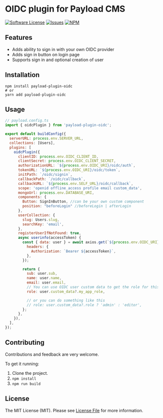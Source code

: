 # OIDC plugin for Payload CMS

<a href="LICENSE"><img src="https://img.shields.io/badge/license-MIT-brightgreen.svg" alt="Software License" /></a>
<a href="https://github.com/gousta/payload-plugin-oidc/issues"><img src="https://img.shields.io/github/issues/gousta/payload-plugin-oidc.svg" alt="Issues" /></a>
<a href="https://npmjs.org/package/payload-plugin-oidc"><img src="https://img.shields.io/npm/v/payload-plugin-oidc.svg?style=flat-squar" alt="NPM" /></a>

## Features

- Adds ability to sign in with your own OIDC provider
- Adds sign in button on login page
- Supports sign in and optional creation of user

## Installation

```
npm install payload-plugin-oidc
# or
yarn add payload-plugin-oidc
```

## Usage

```js
// payload.config.ts
import { oidcPlugin } from 'payload-plugin-oidc';

export default buildConfig({
  serverURL: process.env.SERVER_URL,
  collections: [Users],
  plugins: [
    oidcPlugin({
      clientID: process.env.OIDC_CLIENT_ID,
      clientSecret: process.env.OIDC_CLIENT_SECRET,
      authorizationURL: `${process.env.OIDC_URI}/oidc/auth`,
      tokenURL: `${process.env.OIDC_URI}/oidc/token`,
      initPath: `/oidc/signin`,
      callbackPath: `/oidc/callback`,
      callbackURL: `${process.env.SELF_URL}/oidc/callback`,
      scope: 'openid offline_access profile email custom_data',
      mongoUrl: process.env.DATABASE_URI,
      components: {
        Button: SignInButton, //can be your own custom component
        position: "beforeLogin" //beforeLogin | afterLogin
      },
      userCollection: {
        slug: Users.slug,
        searchKey: 'email',
      },
      registerUserIfNotFound: true,
      async userinfo(accessToken) {
        const { data: user } = await axios.get(`${process.env.OIDC_URI}/oidc/me`, {
          headers: {
            Authorization: `Bearer ${accessToken}`,
          },
        });

        return {
          sub: user.sub,
          name: user.name,
          email: user.email,
          // You can use OIDC user custom data to get the role for this app
          role: user.custom_data?.my_app_role,

          // or you can do something like this
          // role: user.custom_data?.role ? 'admin' : 'editor',
        };
      },
    }),
  ],
});
```

## Contributing

Contributions and feedback are very welcome.

To get it running:

1. Clone the project.
2. `npm install`
3. `npm run build`

## License

The MIT License (MIT). Please see [License File](LICENSE) for more information.

[link-contributors]: ../../contributors
